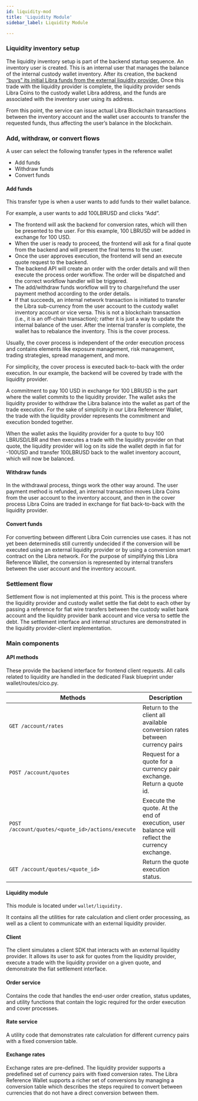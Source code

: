 ```yaml
---
id: liquidity-mod
title: 'Liquidity Module'
sidebar_label: Liquidity Module

---
```




### Liquidity inventory setup

The liquidity inventory setup is part of the backend startup sequence. An inventory user is created. This is an internal user that manages the balance of the internal custody wallet inventory. After its creation, the backend[ “buys” its initial Libra funds from the external liquidity provider.](https://docs.google.com/document/d/1fnvVQCpUk2Xn5fpPC0WLEifYovSz7q4GzzyKVnIVRCo/edit#heading=h.hio6sgpjkay5) Once this trade with the liquidity provider is complete, the liquidity provider sends Libra Coins to the custody wallet Libra address, and the funds are associated with the inventory user using its address.

From this point, the service can issue actual Libra Blockchain transactions between the inventory account and the wallet user accounts to transfer the requested funds, thus affecting the user’s balance in the blockchain.

### Add, withdraw, or convert flows

A user can select the following transfer types in the reference wallet

* Add funds
* Withdraw funds
* Convert funds



#### Add funds

This transfer type is when a user wants to add funds to their wallet balance. 

For example, a user wants to add 100LBRUSD and clicks “Add”. 

* The frontend will ask the backend for conversion rates, which will then be presented to the user. For this example, 100 LBRUSD will be added in exchange for 100 USD. 
* When the user is ready to proceed, the frontend will ask for a final quote from the backend and will present the final terms to the user.
* Once the user approves execution, the frontend will send an execute quote request to the backend. 
* The backend API will create an order with the order details and will then execute the process order workflow. The order will be dispatched and the correct workflow handler will be triggered. 
* The add/withdraw funds workflow will try to charge/refund the user payment method according to the order details. 
* If that succeeds, an internal network transaction is initiated to transfer the Libra sub-currency from the user account to the custody wallet inventory account or vice versa. This is not a blockchain transaction (i.e., it is an off-chain transaction); rather it is just a way to update the internal balance of the user. After the internal transfer is complete, the wallet has to rebalance the inventory. This is the cover process. 

Usually, the cover process is independent of the order execution process and contains elements like exposure management, risk management, trading strategies, spread management, and more. 

For simplicity, the cover process is executed back-to-back with the order execution. In our example, the backend will be covered by trade with the liquidity provider. 

A commitment to pay 100 USD in exchange for 100 LBRUSD is the part where the wallet commits to the liquidity provider. The wallet asks the liquidity provider to withdraw the Libra balance into the wallet as part of the trade execution. For the sake of simplicity in our Libra Referencer Wallet, the trade with the liquidity provider represents the commitment and execution bonded together. 

When the wallet asks the liquidity provider for a quote to buy 100 LBRUSD/LBR and then executes a trade with the liquidity provider on that quote, the liquidity provider will log on its side the wallet depth in fiat for -100USD and transfer 100LBRUSD back to the wallet inventory account, which will now be balanced.


#### Withdraw funds

In the withdrawal process, things work the other way around. The user payment method is refunded, an internal transaction moves Libra Coins from the user account to the inventory account, and then in the cover process Libra Coins are traded in exchange for fiat back-to-back with the liquidity provider. 


#### Convert funds 

For converting between different Libra Coin currencies use cases. it has not yet been determinedis still currently undecided if the conversion will be executed using an external liquidity provider or by using a conversion smart contract on the Libra network. For the purpose of simplifying this Libra Reference Wallet, the conversion is represented by internal transfers between the user account and the inventory account. 


### Settlement flow

Settlement flow is not implemented at this point. This is the process where the liquidity provider and custody wallet settle the fiat debt to each other by passing a reference for fiat wire transfers between the custody wallet bank account and the liquidity provider bank account and vice versa to settle the debt. The settlement interface and internal structures are demonstrated in the liquidity provider-client implementation.  



### Main components

#### API methods

These provide the backend interface for frontend client requests. All calls related to liquidity are handled in the dedicated Flask blueprint under wallet/routes/cico.py.

| Methods                                           | Description                                                  |
| ------------------------------------------------- | ------------------------------------------------------------ |
| `GET /account/rates`                              | Return to the client all available conversion rates between currency pairs |
| `POST /account/quotes`                            | Request for a quote for a currency pair exchange. Return a quote id. |
| `POST /account/quotes/<quote_id>/actions/execute` | Execute the quote. At the end of execution, user balance will reflect the currency exchange. |
| `GET /account/quotes/<quote_id>`                  | Return the quote execution status.                           |



#### Liquidity module

This module is located under `wallet/liquidity.`

It contains all the utilities for rate calculation and client order processing, as well as a client to communicate with an external liquidity provider.

#### Client

The client simulates a client SDK that interacts with an external liquidity provider. It allows its user to ask for quotes from the liquidity provider, execute a trade with the liquidity provider on a given quote, and demonstrate the fiat settlement interface.

#### Order service

Contains the code that handles the end-user order creation, status updates, and utility functions that contain the logic required for the order execution and cover processes.

#### Rate service

A utility code that demonstrates rate calculation for different currency pairs with a fixed conversion table.

#### Exchange rates

Exchange rates are pre-defined. The liquidity provider supports a predefined set of currency pairs with fixed conversion rates. The Libra Reference Wallet supports a richer set of conversions by managing a conversion table which describes the steps required to convert between currencies that do not have a direct conversion between them.